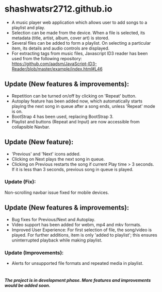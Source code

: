 # shashwatsr2712.github.io
* A music player web application which allows user to add songs to a playlist and play.
* Selection can be made from the device. When a file is selected, its metadata (title, artist, album, cover art) is stored.
* Several files can be added to form a playlist. On selecting a particular item, its details and audio controls are displayed.
* For extracting tags from music files, Javascript ID3 reader has been used from the following repository: https://github.com/aadsm/JavaScript-ID3-Reader/blob/master/example/index.html#L46
## Update (New features & improvements):
* Repetition can be turned on/off by clicking on 'Repeat' button.
* Autoplay feature has been added now, which automatically starts playing the next song in queue after a song ends, unless 'Repeat' mode is on.
* BootStrap 4 has been used, replacing BootStrap 3.
* Playlist and buttons (Repeat and Input) are now accessible from collapsible Navbar. 
## Update (New feature):
* 'Previous' and 'Next' icons added.
* Clicking on Next plays the next song in queue.
* Clicking on Previous restarts the song if current Play time > 3 seconds. If it is less than 3 seconds, previous song in queue is played.   
### Update (Fix):
Non-scrolling navbar issue fixed for mobile devices.
## Update (New features & improvements):
* Bug fixes for Previous/Next and Autoplay.
* Video support has been added for webm, mp4 and mkv formats.
* Improved User Experience: For first selection of file, the song/video is played. For further additions, item is only 'added to playlist'; this ensures uninterrupted playback while making playlist.
### Update (Improvements):
* Alerts for unsupported file formats and repeated media in playlist.
#
***The project is in development phase. More features and improvements would be added soon.***
